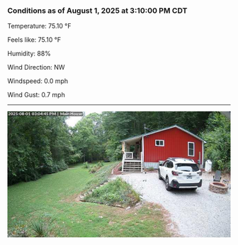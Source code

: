 ### Conditions as of August 1, 2025 at 3:10:00 PM CDT 

Temperature: 75.10 &deg;F

Feels like: 75.10 &deg;F

Humidity: 88%

Wind Direction: NW

Windspeed: 0.0 mph

Wind Gust: 0.7 mph

---

<img src="./images/latest.jpeg"/>

